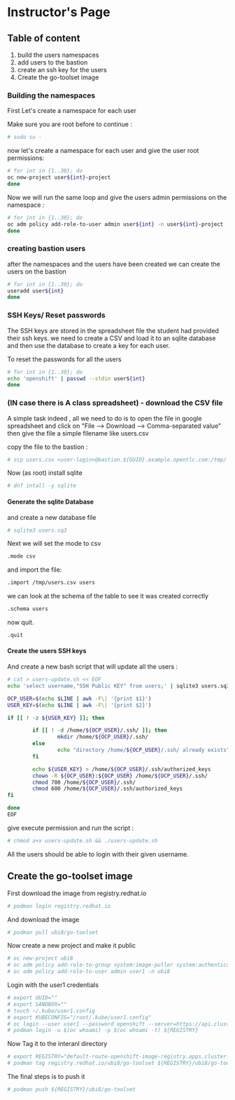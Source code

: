 # Instructor's Page

## Table of content

1. build the users namespaces 
2. add users to the bastion
3. create an ssh key for the users
4. Create the go-toolset image


### Building the namespaces

First Let's create a namespace for each user 

Make sure you are root before to continue :

```bash
# sudo su -
```

now let's create a namespace for each user and give the user root permissions:

```bash
# for int in {1..30}; do
oc new-project user${int}-project
done
```

Now we will run the same loop and give the users admin permissions on the namespace :

```bash
# for int in {1..30}; do
oc adm policy add-role-to-user admin user${int} -n user${int}-project
done
```

### creating bastion users

after the namespaces and the users have been created we can create the users on the bastion

```bash
# for int in {1..30}; do
useradd user${int}
done
```

### SSH Keys/ Reset passwords

The SSH keys are stored in the spreadsheet file the student had provided their ssh keys.
we need to create a CSV and load it to an sqlite database and then use the database to create a key
for each user.

To reset the passwords for all the users 

```bash
# for int in {1..30}; do
echo 'openshift' | passwd --stdin user${int}
done
```

### (IN case there is A class spreadsheet) - download the CSV file 

A simple task indeed , all we need to do is to open the file in google spreadsheet and click on "File --> Download --> Comma-separated value"
then give the file a simple filename like users.csv

copy the file to the bastion :
```bash
# scp users.csv <user-login>@bastion.${GUID}.example.opentlc.com:/tmp/
```

Now (as root) install sqlite
```bash
# dnf intall -y sqlite
```

#### Generate the sqlite Database

and create a new database file
```bash
# sqlite3 users.sq3
```

Next we will set the mode to csv
```bash
.mode csv
```

and import the file:
```bash
.import /tmp/users.csv users
```

we can look at the schema of the table to see it was created correctly 
```bash
.schema users
```

now quit.
```bash
.quit
```

#### Create the users SSH keys

And create a new bash script that will update all the users :
```bash
# cat > users-update.sh << EOF
echo 'select username,"SSH Public KEY" from users;' | sqlite3 users.sq3 | while read LINE; do

OCP_USER=$(echo $LINE | awk -F\| '{print $1}')
USER_KEY=$(echo $LINE | awk -F\| '{print $2}')

if [[ ! -z ${USER_KEY} ]]; then

        if [[ ! -d /home/${OCP_USER}/.ssh/ ]]; then
                mkdir /home/${OCP_USER}/.ssh/
        else
                echo "directory /home/${OCP_USER}/.ssh/ already exists"
        fi

        echo ${USER_KEY} > /home/${OCP_USER}/.ssh/authorized_keys
        chown -R ${OCP_USER}:${OCP_USER} /home/${OCP_USER}/.ssh/
        chmod 700 /home/${OCP_USER}/.ssh/
        chmod 600 /home/${OCP_USER}/.ssh/authorized_keys
fi

done
EOF
```

give execute permission and run the script :
```bash
# chmod a+x users-update.sh && ./users-update.sh
```

All the users should be able to login with their given username.

## Create the go-toolset image

First download the image from registry.redhat.io
```bash
# podman login registry.redhat.io
```

And download the image
```bash
# podman pull ubi8/go-toolset
```

Now create a new project and make it public 
```bash
# oc new-project ubi8
# oc adm policy add-role-to-group system:image-puller system:authenticated -n ubi8
# oc adm policy add-role-to-user admin user1 -n ubi8
```

Login with the user1 credentials
```bash
# export UUID=""
# export SANDBOX=""
# touch ~/.kube/user1.config
# export KUBECONFIG="/root/.kube/user1.config"
# oc login --user user1 --password openshift --server=https://api.cluster-${UUID}.${UUID}.${SANDBOX}.opentlc.com
# podman login -u $(oc whoami) -p $(oc whoami -t) ${REGISTRY}
```

Now Tag it to the interanl directory
```bash 
# export REGISTRY="default-route-openshift-image-registry.apps.cluster-${UUID}.${UUID}.${SANDBOX}.opentlc.com"
# podman tag registry.redhat.io/ubi8/go-toolset ${REGISTRY}/ubi8/go-toolset
```

The final steps is to push it 
```bash
# podman push ${REGISTRY}/ubi8/go-toolset
```

